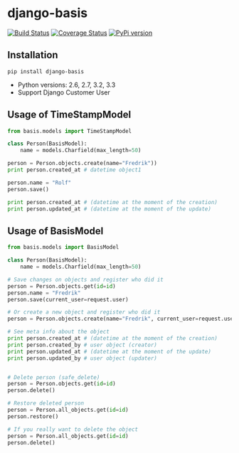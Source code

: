 # django-basis
[![Build Status](https://travis-ci.org/frecar/django-basis.png?branch=master)](https://travis-ci.org/frecar/django-basis)
[![Coverage Status](https://coveralls.io/repos/frecar/django-basis/badge.png)](https://coveralls.io/r/frecar/django-basis)
[![PyPi version](https://pypip.in/v/django-basis/badge.png)](https://crate.io/packages/django-basis/)

## Installation
    pip install django-basis

 - Python versions: 2.6, 2.7, 3.2, 3.3
 - Support Django Customer User


## Usage of TimeStampModel

```python
from basis.models import TimeStampModel

class Person(BasisModel):
    name = models.Charfield(max_length=50)

person = Person.objects.create(name="Fredrik"))
print person.created_at # datetime object1

person.name = "Rolf"
person.save()

print person.created_at # (datetime at the moment of the creation)
print person.updated_at # (datetime at the moment of the update)


```


## Usage of BasisModel

```python
from basis.models import BasisModel

class Person(BasisModel):
    name = models.Charfield(max_length=50)

# Save changes on objects and register who did it
person = Person.objects.get(id=id)
person.name = "Fredrik"
person.save(current_user=request.user)

# Or create a new object and register who did it
person = Person.objects.create(name="Fredrik", current_user=request.user)

# See meta info about the object
print person.created_at # (datetime at the moment of the creation)
print person.created_by # user object (creator)
print person.updated_at # (datetime at the moment of the update)
print person.updated_by # user object (updater)


# Delete person (safe_delete)
person = Person.objects.get(id=id)
person.delete()

# Restore deleted person
person = Person.all_objects.get(id=id)
person.restore()

# If you really want to delete the object
person = Person.all_objects.get(id=id)
person.delete()

```
